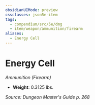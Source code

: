```yaml
---
obsidianUIMode: preview
cssclasses: json5e-item
tags:
  - compendium/src/5e/dmg
  - item/weapon/ammunition/firearm
aliases:
  - Energy Cell
---
```

# Energy Cell
*Ammunition (Firearm)*  

- **Weight**: 0.3125 lbs.

*Source: Dungeon Master's Guide p. 268*
